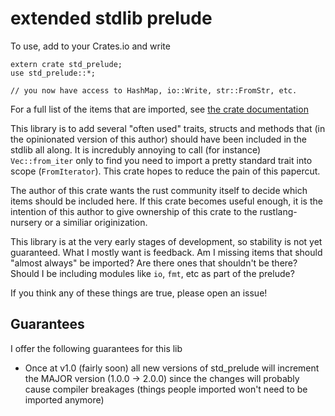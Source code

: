 # extended stdlib prelude
To use, add to your Crates.io and write
```
extern crate std_prelude;
use std_prelude::*;

// you now have access to HashMap, io::Write, str::FromStr, etc.
```

For a full list of the items that are imported, see
[the crate documentation][1]

This library is to add several "often used" traits, structs and methods that
(in the opinionated version of this author) should have been included in the
stdlib all along. It is incredubly annoying to call (for instance)
`Vec::from_iter` only to find you need to import a pretty standard trait into
scope (`FromIterator`). This crate hopes to reduce the pain of this papercut.

The author of this crate wants the rust community itself to decide which items
should be included here.  If this crate becomes useful enough, it is the
intention of this author to give ownership of this crate to the
rustlang-nursery or a similiar originization.

This library is at the very early stages of development, so stability
is not yet guaranteed. What I mostly want is feedback. Am I missing
items that should "almost always" be imported? Are there ones that
shouldn't be there? Should I be including modules like `io`, `fmt`,
etc as part of the prelude?

If you think any of these things are true, please open an issue!

## Guarantees
I offer the following guarantees for this lib

- Once at v1.0 (fairly soon) all new versions of std_prelude will increment the
  MAJOR version (1.0.0 -> 2.0.0) since the changes will probably cause
  compiler breakages (things people imported won't need to be imported
  anymore)

[1]: https://docs.rs/std_prelude/0.2.2/std_prelude/
